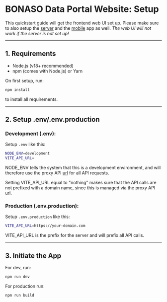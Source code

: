 # BONASO Data Portal Website: Setup

This quickstart guide will get the frontend web UI set up. Please make sure to also setup the [server](https://github.com/bonasome/bonaso_data_server) and the [mobile](https://github.com/bonasome/bonaso_data_mobile) app as well. *The web UI will not work if the server is not set up!*

---

## 1. Requirements
- Node.js (v18+ recommended)
- npm (comes with Node.js) or Yarn

On first setup, run:

```bash
npm install
```

to install all requirements.

---

## 2. Setup .env/.env.production
### Development (.env):
Setup `.env` like this:

```bash
NODE_ENV=development
VITE_API_URL=
```

NODE_ENV tells the system that this is a development environment, and will therefore use the proxy API [url](/vite.config.js) for all API requests. 

Setting VITE_API_URL equal to "nothing" makes sure that the API calls are not prefixed with a domain name, since this is managed via the proxy API url. 

### Production (.env.production):
Setup `.env.production` like this:

```bash
VITE_API_URL=https://your-domain.com
```
VITE_API_URL is the prefix for the server and will prefix all API calls. 

---

## 3. Initiate the App
For dev, run:

```bash
npm run dev
```

For production run:

```bash
npm run build